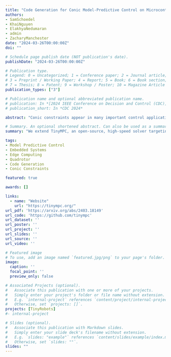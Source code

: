 ```yaml
---
title: "Code Generation for Conic Model-Predictive Control on Microcontrollers with TinyMPC"
authors:
- SamSchoedel
- KhaiNguyen
- ElakhyaNedumaran
- admin
- ZacharyManchester
date: "2024-03-26T00:00:00Z"
doi: ""

# Schedule page publish date (NOT publication's date).
publishDate: "2024-03-26T00:00:00Z"

# Publication type.
# Legend: 0 = Uncategorized; 1 = Conference paper; 2 = Journal article;
# 3 = Preprint / Working Paper; 4 = Report; 5 = Book; 6 = Book section;
# 7 = Thesis; 8 = Patent; 9 = Workshop / Poster; 10 = Magazine Article
publication_types: ["3"]

# Publication name and optional abbreviated publication name.
# publication: In *[2024 IEEE Conference on Decision and Control (CDC)](https://cdc2024.ieeecss.org/)*
# publication_short: In *CDC 2024*

abstract: "Conic constraints appear in many important control applications like legged locomotion, robotic manipulation, and autonomous rocket landing. However, current solvers for conic optimization problems have relatively heavy computational demands in terms of both floating-point operations and memory footprint, making them impractical for use on small embedded devices. We extend TinyMPC, an open-source, high-speed solver targeting low-power embedded control applications, to handle second-order cone constraints. We also present code-generation software to enable deployment of TinyMPC on a variety of microcontrollers. We benchmark our generated code against state-of-the-art embedded QP and SOCP solvers, demonstrating a two-order-of-magnitude speed increase over ECOS while consuming less memory. Finally, we demonstrate TinyMPC's efficacy on the Crazyflie, a lightweight, resource-constrained quadrotor with fast dynamics. TinyMPC and its code-generation tools are publicly available at [tinympc.org](https://tinympc.org/)."

# Summary. An optional shortened abstract. Can also be used as a summary for an extended abstract or poster etc.
summary: "We extend TinyMPC, an open-source, high-speed solver targeting low-power embedded control applications, to handle second-order cone constraints. We also present code-generation software to enable deployment of TinyMPC on a variety of microcontrollers. We benchmark our generated code against state-of-the-art embedded QP and SOCP solvers, demonstrating a two-order-of-magnitude speed increase over ECOS while consuming less memory. Finally, we demonstrate TinyMPC's efficacy on the Crazyflie, a lightweight, resource-constrained quadrotor with fast dynamics. TinyMPC and its code-generation tools are publicly available at [tinympc.org](https://tinympc.org/)."

tags:
- Model Predictive Control
- Embedded Systems
- Edge Computing
- Quadrotor
- Code Generation
- Conic Constraints

featured: true

awards: []

links:
  - name: "Website"
    url: "https://tinympc.org/"
url_pdf: 'https://arxiv.org/abs/2403.18149'
url_code: 'https://github.com/tinympc'
url_dataset: ''
url_poster: ''
url_project: ''
url_slides: ''
url_source: ''
url_video: ''

# Featured image
# To use, add an image named `featured.jpg/png` to your page's folder. 
image:
  caption: ''
  focal_point: ''
  preview_only: false

# Associated Projects (optional).
#   Associate this publication with one or more of your projects.
#   Simply enter your project's folder or file name without extension.
#   E.g. `internal-project` references `content/project/internal-project/index.md`.
#   Otherwise, set `projects: []`.
projects: [TinyRobots]
#- internal-project

# Slides (optional).
#   Associate this publication with Markdown slides.
#   Simply enter your slide deck's filename without extension.
#   E.g. `slides: "example"` references `content/slides/example/index.md`.
#   Otherwise, set `slides: ""`.
slides: ""
---
```


<!-- {{% alert note %}}
Click the *Cite* button above to demo the feature to enable visitors to import publication metadata into their reference management software.
{{% /alert %}}

{{% alert note %}}
Click the *Slides* button above to demo Academic's Markdown slides feature.
{{% /alert %}} -->

<!-- Supplementary notes can be added here, including [code and math](https://sourcethemes.com/academic/docs/writing-markdown-latex/). -->

